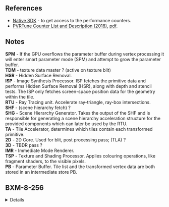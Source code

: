 
## References

* [Native SDK](https://github.com/powervr-graphics/Native_SDK) - to get access to the performance counters.
* [PVRTune Counter List and Description (2018)](https://cdn.imgtec.com/sdk-documentation/PVRTune.Counter%20List%20and%20Description.pdf), [pdf](../../pdf/PVRTune_Counter_List_and_Description.pdf).

## Notes

**SPM** - If the GPU overflows the parameter buffer during vertex processing it will enter smart parameter mode (SPM) and attempt to grow the parameter buffer.<br/>
**TDM** - texture data master ? (active on texture blit)<br/>
**HSR** - Hidden Surface Removal.<br/>
**ISP** - Image Synthesis Processor. ISP fetches the primitive data and performs Hidden Surface Removal (HSR), along with depth and stencil tests. The ISP only fetches screen-space position data for the geometry within the tile.<br/>
**RTU** - Ray Tracing unit. Accelerate ray-triangle, ray-box intersections.<br/>
**SHF** - (scene hierarchy fetch) ?<br/>
**SHG** - Scene Hierarchy Generator. Takes the output of the SHF and is responsible for generating a scene hierarchy acceleration structure for the provided components which can later be used by the RTU.<br/>
**TA** - Tile Accelerator, determines which tiles contain each transformed primitive.<br/>
**2D** - 2D Core. Used for blit, post processing pass; (TLA) ?<br/>
**3D** - TBDR pass ?<br/>
**IMR** - Immediate Mode Renderer.<br/>
**TSP** - Texture and Shading Processor. Applies colouring operations, like fragment shaders, to the visible pixels.<br/>
**PB** - Parameter Buffer. Tile list and the transformed vertex data are both stored in an intermediate store PB.<br/>


## BXM-8-256

<details>

```
Frame time
Frames per second (FPS)
Geometry  active
Geometry  time per frame
Geometry  time
GPU clock speed
GPU memory interface load
GPU memory read bytes per second
GPU memory total bytes per second
GPU memory write bytes per second
Renderer active
Renderer time per frame
Renderer time
SPM active
TDM active
TDM time per frame
TDM time
Tiler/Triangle ratio
Tiler/Triangles input per frame
Tiler/Triangles input per second
Tiler/Triangles output per frame
Tiler/Triangles output per second
Tiler/Vertices per triangle
Renderer/HSR efficiency
Renderer/ISP pixel load
Renderer/ISP tiles in flight
Shader/Compute kernels per frame
Shader/Compute kernels per second
Shader/Cycles per compute kernel
Shader/Cycles per pixel
Shader/Cycles per vertex
Shader/Pipelines starved
Shader/Primary ALU Pipeline starved
Shader/Processing load: compute
Shader/Processing load: pixel
Shader/Processing load: vertex
Shader/Register overload: pixel
Shader/Register overload: vertex
Shader/Shaded pixels per frame
Shader/Shaded pixels per second
Shader/Shaded vertices per frame
Shader/Shaded vertices per second
Shader/Shader processing load
Texturing/Texture fetches per pixel
Texturing/Texture filter cycles per fetch
Texturing/Texture filter input load
Texturing/Texture filter load
Texturing/Texture read cycles per fetch
Texturing/Texture read stall
```
</details>

